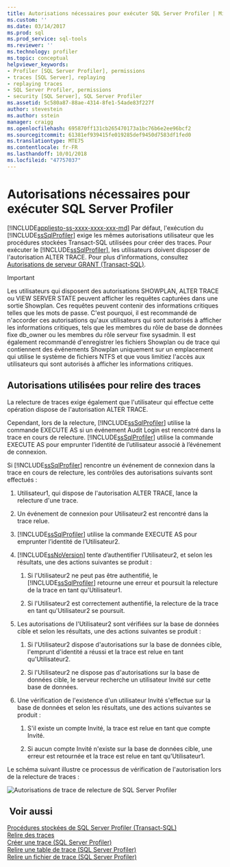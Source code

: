 ```yaml
---
title: Autorisations nécessaires pour exécuter SQL Server Profiler | Microsoft Docs
ms.custom: ''
ms.date: 03/14/2017
ms.prod: sql
ms.prod_service: sql-tools
ms.reviewer: ''
ms.technology: profiler
ms.topic: conceptual
helpviewer_keywords:
- Profiler [SQL Server Profiler], permissions
- traces [SQL Server], replaying
- replaying traces
- SQL Server Profiler, permissions
- security [SQL Server], SQL Server Profiler
ms.assetid: 5c580a87-88ae-4314-8fe1-54ade83f227f
author: stevestein
ms.author: sstein
manager: craigg
ms.openlocfilehash: 695870ff131cb265470173a1bc76b6e2ee96bcf2
ms.sourcegitcommit: 61381ef939415fe019285def9450d7583df1fed0
ms.translationtype: MTE75
ms.contentlocale: fr-FR
ms.lasthandoff: 10/01/2018
ms.locfileid: "47757037"
---
```

# <a name="permissions-required-to-run-sql-server-profiler"></a>Autorisations nécessaires pour exécuter SQL Server Profiler
[!INCLUDE[appliesto-ss-xxxx-xxxx-xxx-md](../../includes/appliesto-ss-xxxx-xxxx-xxx-md.md)]
  Par défaut, l'exécution du [!INCLUDE[ssSqlProfiler](../../includes/sssqlprofiler-md.md)] exige les mêmes autorisations utilisateur que les procédures stockées Transact-SQL utilisées pour créer des traces. Pour exécuter le [!INCLUDE[ssSqlProfiler](../../includes/sssqlprofiler-md.md)], les utilisateurs doivent disposer de l'autorisation ALTER TRACE. Pour plus d’informations, consultez [Autorisations de serveur GRANT &#40;Transact-SQL&#41;](../../t-sql/statements/grant-server-permissions-transact-sql.md).  
  
> [!IMPORTANT]  
>  Les utilisateurs qui disposent des autorisations SHOWPLAN, ALTER TRACE ou VIEW SERVER STATE peuvent afficher les requêtes capturées dans une sortie Showplan. Ces requêtes peuvent contenir des informations critiques telles que les mots de passe. C'est pourquoi, il est recommandé de n'accorder ces autorisations qu'aux utilisateurs qui sont autorisés à afficher les informations critiques, tels que les membres du rôle de base de données fixe db_owner ou les membres du rôle serveur fixe sysadmin. Il est également recommandé d'enregistrer les fichiers Showplan ou de trace qui contiennent des événements Showplan uniquement sur un emplacement qui utilise le système de fichiers NTFS et que vous limitiez l'accès aux utilisateurs qui sont autorisés à afficher les informations critiques.  
  
## <a name="permissions-used-to-replay-traces"></a>Autorisations utilisées pour relire des traces  
 La relecture de traces exige également que l'utilisateur qui effectue cette opération dispose de l'autorisation ALTER TRACE.  
  
 Cependant, lors de la relecture, [!INCLUDE[ssSqlProfiler](../../includes/sssqlprofiler-md.md)] utilise la commande EXECUTE AS si un événement Audit Login est rencontré dans la trace en cours de relecture. [!INCLUDE[ssSqlProfiler](../../includes/sssqlprofiler-md.md)] utilise la commande EXECUTE AS pour emprunter l’identité de l’utilisateur associé à l’événement de connexion.  
  
 Si [!INCLUDE[ssSqlProfiler](../../includes/sssqlprofiler-md.md)] rencontre un événement de connexion dans la trace en cours de relecture, les contrôles des autorisations suivants sont effectués :  
  
1.  Utilisateur1, qui dispose de l'autorisation ALTER TRACE, lance la relecture d'une trace.  
  
2.  Un événement de connexion pour Utilisateur2 est rencontré dans la trace relue.  
  
3.  [!INCLUDE[ssSqlProfiler](../../includes/sssqlprofiler-md.md)] utilise la commande EXECUTE AS pour emprunter l’identité de l’Utilisateur2.  
  
4.  [!INCLUDE[ssNoVersion](../../includes/ssnoversion-md.md)] tente d’authentifier l’Utilisateur2, et selon les résultats, une des actions suivantes se produit :  
  
    1.  Si l'Utilisateur2 ne peut pas être authentifié, le [!INCLUDE[ssSqlProfiler](../../includes/sssqlprofiler-md.md)] retourne une erreur et poursuit la relecture de la trace en tant qu'Utilisateur1.  
  
    2.  Si l'Utilisateur2 est correctement authentifié, la relecture de la trace en tant qu'Utilisateur2 se poursuit.  
  
5.  Les autorisations de l'Utilisateur2 sont vérifiées sur la base de données cible et selon les résultats, une des actions suivantes se produit :  
  
    1.  Si l'Utilisateur2 dispose d'autorisations sur la base de données cible, l'emprunt d'identité a réussi et la trace est relue en tant qu'Utilisateur2.  
  
    2.  Si l'Utilisateur2 ne dispose pas d'autorisations sur la base de données cible, le serveur recherche un utilisateur Invité sur cette base de données.  
  
6.  Une vérification de l'existence d'un utilisateur Invité s'effectue sur la base de données et selon les résultats, une des actions suivantes se produit :  
  
    1.  S'il existe un compte Invité, la trace est relue en tant que compte Invité.  
  
    2.  Si aucun compte Invité n'existe sur la base de données cible, une erreur est retournée et la trace est relue en tant qu'Utilisateur1.  
  
 Le schéma suivant illustre ce processus de vérification de l'autorisation lors de la relecture de traces :  
  
 ![Autorisations de trace de relecture de SQL Server Profiler](../../tools/sql-server-profiler/media/replaytracedecisiontree.gif "permissions de trace de relecture de SQL Server Profiler")  
  
## <a name="see-also"></a> Voir aussi  
 [Procédures stockées de SQL Server Profiler &#40;Transact-SQL&#41;](../../relational-databases/system-stored-procedures/sql-server-profiler-stored-procedures-transact-sql.md)   
 [Relire des traces](../../tools/sql-server-profiler/replay-traces.md)   
 [Créer une trace &#40;SQL Server Profiler&#41;](../../tools/sql-server-profiler/create-a-trace-sql-server-profiler.md)   
 [Relire une table de trace &#40;SQL Server Profiler&#41;](../../tools/sql-server-profiler/replay-a-trace-table-sql-server-profiler.md)   
 [Relire un fichier de trace &#40;SQL Server Profiler&#41;](../../tools/sql-server-profiler/replay-a-trace-file-sql-server-profiler.md)  
  
  
